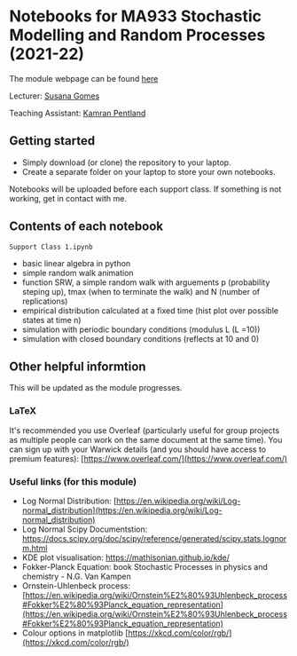 # Notebooks for MA933 Stochastic Modelling and Random Processes (2021-22)

The module webpage can be found [here](https://warwick.ac.uk/fac/sci/mathsys/courses/msc/ma933/)

Lecturer: [Susana Gomes](https://warwick.ac.uk/fac/sci/maths/people/staff/gomes/) 

Teaching Assistant: [Kamran Pentland](https://warwick.ac.uk/fac/sci/mathsys/people/students/2019intake/pentland/)

## Getting started
* Simply download (or clone) the repository to your laptop. 
* Create a separate folder on your laptop to store your own notebooks. 

Notebooks will be uploaded before each support class. If something is not working, get in contact with me. 

## Contents of each notebook

`Support Class 1.ipynb`
* basic linear algebra in python
* simple random walk animation 
* function SRW, a simple random walk with arguements p (probability steping up), tmax (when to terminate the walk) and N (number of replications)
* empirical distribution calculated at a fixed time (hist plot over possible states at time n)
* simulation with periodic boundary conditions (modulus L (L =10))
* simulation with closed boundary conditions (reflects at 10 and 0)


## Other helpful informtion
This will be updated as the module progresses. 

### LaTeX
It's recommended you use Overleaf (particularly useful for group projects as multiple people can work on the same document at the same time). You can sign up with your Warwick details (and you should have access to premium features): [https://www.overleaf.com/](https://www.overleaf.com/)

### Useful links (for this module)

* Log Normal Distribution: [https://en.wikipedia.org/wiki/Log-normal_distribution](https://en.wikipedia.org/wiki/Log-normal_distribution)
* Log Normal Scipy Documentstion: https://docs.scipy.org/doc/scipy/reference/generated/scipy.stats.lognorm.html
* KDE plot visualisation: https://mathisonian.github.io/kde/
* Fokker-Planck Equation: book Stochastic Processes in physics and chemistry - N.G. Van Kampen
* Ornstein-Uhlenbeck process: [https://en.wikipedia.org/wiki/Ornstein%E2%80%93Uhlenbeck_process#Fokker%E2%80%93Planck_equation_representation](https://en.wikipedia.org/wiki/Ornstein%E2%80%93Uhlenbeck_process#Fokker%E2%80%93Planck_equation_representation)
* Colour options in matplotlib [https://xkcd.com/color/rgb/](https://xkcd.com/color/rgb/)
